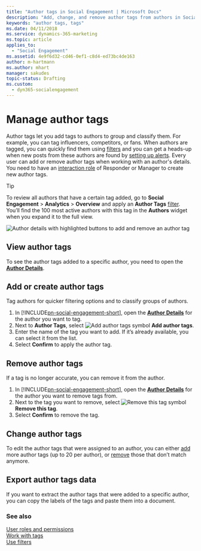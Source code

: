 ```yaml
---
title: "Author tags in Social Engagement | Microsoft Docs"
description: "Add, change, and remove author tags from authors in Social Engagement"
keywords: "author tags, tags"
ms.date: 04/11/2018
ms.service: dynamics-365-marketing
ms.topic: article
applies_to:
  - "Social Engagement"
ms.assetid: 4e9f6d32-cd46-0ef1-c8d4-ed73bc4de163
author: m-hartmann
ms.author: mhart
manager: sakudes
topic-status: Drafting
ms.custom:
  - dyn365-socialengagement
---
```


# Manage author tags

Author tags let you add tags to authors to group and classify them. For example, you can tag influencers, competitors, or fans. When authors are tagged, you can quickly find them using [filters](understand-filters.md) and you can get a heads-up when new posts from these authors are found by [setting up alerts](email-alerts.md). 
Every user can add or remove author tags when working with an author's details. You need to have an [interaction role](user-roles.md) of Responder or Manager to create new author tags.

> [!TIP]
> To review all authors that have a certain tag added, go to **Social Engagement** > **Analytics** > **Overview** and apply an **Author Tags** [filter](use-filters.md). You’ll find the 100 most active authors with this tag in the **Authors** widget when you expand it to the full view. 

![Author details with highlighted buttons to add and remove an author tag](media/author-tags-in-author-details.png "Author details with highlighted buttons to add and remove an author tag")

## View author tags

To see the author tags added to a specific author, you need to open the **[Author Details](author-details.md)**. 

## Add or create author tags

Tag authors for quicker filtering options and to classify groups of authors.

1. In [!INCLUDE[pn-social-engagement-short](../includes/pn-social-engagement-short.md)], open the **[Author Details](author-details.md)** for the author you want to tag. 
2. Next to **Author Tags**, select ![Add author tags symbol](media/add-icon.png "Add author tags symbol") **Add author tags**.
3. Enter the name of the tag you want to add. If it’s already available, you can select it from the list. 
4. Select **Confirm** to apply the author tag.

## Remove author tags

If a tag is no longer accurate, you can remove it from the author.

1. In [!INCLUDE[pn-social-engagement-short](../includes/pn-social-engagement-short.md)], open the **[Author Details](author-details.md)** for the author you want to remove tags from. 
2. Next to the tag you want to remove, select ![Remove this tag symbol](media/delete-icon.png "Remove this tag symbol") **Remove this tag**.
3. Select **Confirm** to remove the tag.

## Change author tags

To edit the author tags that were assigned to an author, you can either [add](#add-or-create-author-tags) more author tags (up to 20 per author), or [remove](#remove-author-tags) those that don’t match anymore. 

## Export author tags data

If you want to extract the author tags that were added to a specific author, you can copy the labels of the tags and paste them into a document.

### See also

[User roles and permissions](user-roles.md)    
[Work with tags](tags.md)    
[Use filters](use-filters.md)
